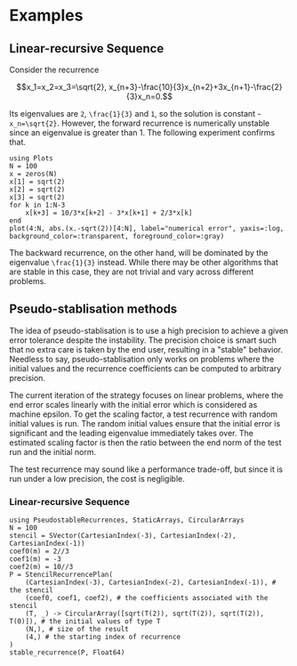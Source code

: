 # Examples

## Linear-recursive Sequence

Consider the recurrence
```math
x_1=x_2=x_3=\sqrt{2}, x_{n+3}-\frac{10}{3}x_{n+2}+3x_{n+1}-\frac{2}{3}x_n=0.
```
Its eigenvalues are ``2``, ``\frac{1}{3}`` and ``1``, so the solution is constant - ``x_n=\sqrt{2}``. However, the forward recurrence is numerically unstable since an eigenvalue is greater than 1. The following experiment confirms that.

```@example 2
using Plots
N = 100
x = zeros(N)
x[1] = sqrt(2)
x[2] = sqrt(2)
x[3] = sqrt(2)
for k in 1:N-3
    x[k+3] = 10/3*x[k+2] - 3*x[k+1] + 2/3*x[k]
end
plot(4:N, abs.(x.-sqrt(2))[4:N], label="numerical error", yaxis=:log, background_color=:transparent, foreground_color=:gray)
```

The backward recurrence, on the other hand, will be dominated by the eigenvalue ``\frac{1}{3}`` instead. While there may be other algorithms that are stable in this case, they are not trivial and vary across different problems.

## Pseudo-stablisation methods
The idea of pseudo-stablisation is to use a high precision to achieve a given error tolerance despite the instability. The precision choice is smart such that no extra care is taken by the end user, resulting in a "stable" behavior. Needless to say, pseudo-stablisation only works on problems where the initial values and the recurrence coefficients can be computed to arbitrary precision.

The current iteration of the strategy focuses on linear problems, where the end error scales linearly with the initial error which is considered as machine epsilon. To get the scaling factor, a test recurrence with random initial values is run. The random initial values ensure that the initial error is significant and the leading eigenvalue immediately takes over. The estimated scaling factor is then the ratio between the end norm of the test run and the initial norm.

The test recurrence may sound like a performance trade-off, but since it is run under a low precision, the cost is negligible.

### Linear-recursive Sequence
```@example 1
using PseudostableRecurrences, StaticArrays, CircularArrays
N = 100
stencil = SVector(CartesianIndex(-3), CartesianIndex(-2), CartesianIndex(-1))
coef0(m) = 2//3
coef1(m) = -3
coef2(m) = 10//3
P = StencilRecurrencePlan(
    (CartesianIndex(-3), CartesianIndex(-2), CartesianIndex(-1)), # the stencil
    (coef0, coef1, coef2), # the coefficients associated with the stencil
    (T, _) -> CircularArray([sqrt(T(2)), sqrt(T(2)), sqrt(T(2)), T(0)]), # the initial values of type T
    (N,), # size of the result
    (4,) # the starting index of recurrence
)
stable_recurrence(P, Float64)
```